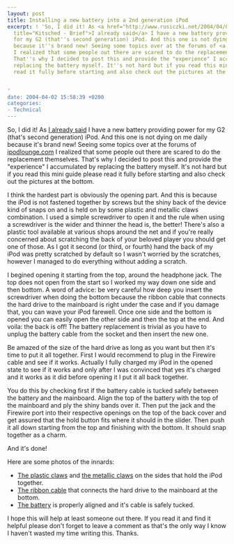 ```yaml
---
layout: post
title: Installing a new battery into a 2nd generation iPod
excerpt: ! 'So, I did it! As <a href="http://www.rusiczki.net/2004/04/01/brief/"
  title="Kitsched - Brief">I already said</a> I have a new battery providing power
  for my G2 (that''s second generation) iPod. And this one is not dying on me daily
  because it''s brand new! Seeing some topics over at the forums of <a href="http://www.ipodlounge.com">ipodlounge.com</a>
  I realized that some people out there are scared to do the replacement themselves.
  That''s why I decided to post this and provide the "experience" I accumulated by
  replacing the battery myself. It''s not hard but if you read this mini guide please
  read it fully before starting and also check out the pictures at the bottom.


'
date: 2004-04-02 15:58:39 +0200
categories:
- Technical
---
```

So, I did it! As <a href="http://www.rusiczki.net/2004/04/01/brief/" title="Kitsched - Brief">I already said</a> I have a new battery providing power for my G2 (that's second generation) iPod. And this one is not dying on me daily because it's brand new! Seeing some topics over at the forums of <a href="http://www.ipodlounge.com">ipodlounge.com</a> I realized that some people out there are scared to do the replacement themselves. That's why I decided to post this and provide the "experience" I accumulated by replacing the battery myself. It's not hard but if you read this mini guide please read it fully before starting and also check out the pictures at the bottom.

<a id="more"></a><a id="more-268"></a>

I think the hardest part is obviously the opening part. And this is because the iPod is not fastened together by screws but the shiny back of the device kind of snaps on and is held on by some plastic and metallic claws combination. I used a simple screwdriver to open it and the rule when using a screwdriver is the wider and thinner the head is, the better! There's also a plastic tool available at various shops around the net and if you're really concerned about scratching the back of your beloved player you should get one of those. As I got it second (or third, or fourth) hand the back of my iPod was pretty scratched by default so I wasn't worried by the scratches, however I managed to do everything without adding a scratch.

I begined opening it starting from the top, around the headphone jack. The top does not open from the start so I worked my way down one side and then bottom. A word of advice: be very careful how deep you insert the screwdriver when doing the bottom because the ribbon cable that connects the hard drive to the mainboard is right under the case and if you damage that, you can wave your iPod farewell. Once one side and the bottom is opened you can easily open the other side and then the top at the end. And voila: the back is off! The battery replacement is trivial as you have to unplug the battery cable from the socket and then insert the new one.

Be amazed of the size of the hard drive as long as you want but then it's time to put it all together. First I would recommend to plug in the Firewire cable and see if it works. Actually I fully charged my iPod in the opened state to see if it works and only after I was convinced that yes it's charged and it works as it did before opening it I put it all back together.

You do this by checking first if the battery cable is tucked safely between the battery and the mainboard. Align the top of the battery with the top of the mainboard and ply the shiny bands over it. Then put the jack and the Firewire port into their respective openings on the top of the back cover and get assured that the hold button fits where it should in the slider. Then push it all down starting from the top and finishing with the bottom. It should snap together as a charm.

And it's done!

Here are some photos of the innards:

<ul>
<li><a href="https://content.rusiczki.net/blogpics/plastic_claws.php" onclick="window.open('https://content.rusiczki.net/blogpics/plastic_claws.php','popup','width=1024,height=360,scrollbars=no,resizable=no,toolbar=no,directories=no,location=no,menubar=no,status=no,left=0,top=0'); return false">The plastic claws</a> and <a href="https://content.rusiczki.net/blogpics/metallic_claws.php" onclick="window.open('https://content.rusiczki.net/blogpics/metallic_claws.php','popup','width=1024,height=300,scrollbars=no,resizable=no,toolbar=no,directories=no,location=no,menubar=no,status=no,left=0,top=0'); return false">the metallic claws</a> on the sides that hold the iPod together.</li>
<li><a href="https://content.rusiczki.net/blogpics/ribbon_cable.php" onclick="window.open('https://content.rusiczki.net/blogpics/ribbon_cable.php','popup','width=768,height=400,scrollbars=no,resizable=no,toolbar=no,directories=no,location=no,menubar=no,status=no,left=0,top=0'); return false">The ribbon cable</a> that connects the hard drive to the mainboard at the bottom.</li>
<li><a href="https://content.rusiczki.net/blogpics/battery_alignment_cable_tucked.php" onclick="window.open('https://content.rusiczki.net/blogpics/battery_alignment_cable_tucked.php','popup','width=1024,height=360,scrollbars=no,resizable=no,toolbar=no,directories=no,location=no,menubar=no,status=no,left=0,top=0'); return false">The battery</a> is properly aligned and it's cable is safely tucked.</li>
</ul>
I hope this will help at least someone out there. If you read it and find it helpful please don't forget to leave a comment as that's the only way I know I haven't wasted my time writing this. Thanks.

